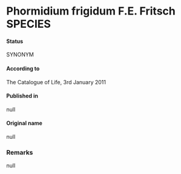 Phormidium frigidum F.E. Fritsch SPECIES
=======

#### Status
SYNONYM

#### According to
The Catalogue of Life, 3rd January 2011

#### Published in
null

#### Original name
null

### Remarks
null